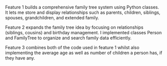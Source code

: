 Feature 1 builds a comprehensive family tree system using Python classes.
It lets me store and display relationships such as parents, children, siblings, spouses, grandchildren, and extended family.

Feature 2 expands the family tree idea by focusing on relationships (siblings, cousins) and birthday management.
I implemented classes Person and FamilyTree to organize and search family data efficiently.

Feature 3 combines both of the code used in feature 1 whilst also implementing the average age as well as number of children a person has, if they have any.
